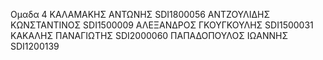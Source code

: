 Ομαδα 4
ΚΑΛΑΜΑΚΗΣ ΑΝΤΩΝΗΣ          SDI1800056
ΑΝΤΖΟΥΛΙΔΗΣ ΚΩΝΣΤΑΝΤΙΝΟΣ   SDI1500009
ΑΛΕΞΑΝΔΡΟΣ ΓΚΟΥΓΚΟΥΛΗΣ     SDI1500031
ΚΑΚΑΛΗΣ ΠΑΝΑΓΙΩΤΗΣ         SDI2000060
ΠΑΠΑΔΟΠΟΥΛΟΣ ΙΩΑΝΝΗΣ       SDI1200139
